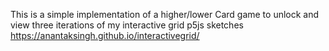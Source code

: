 This is a simple implementation of a higher/lower Card game to unlock and view three iterations of my interactive grid p5js sketches https://anantaksingh.github.io/interactivegrid/

